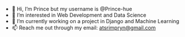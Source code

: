 - 👋 Hi, I’m Prince but my username is @Prince-hue
- 👀 I’m interested in Web Development and Data Science
- 🌱 I’m currently working on a project in Django and Machine Learning
- 📫 Reach me out through my email: atsrimpryn@gmail.com


